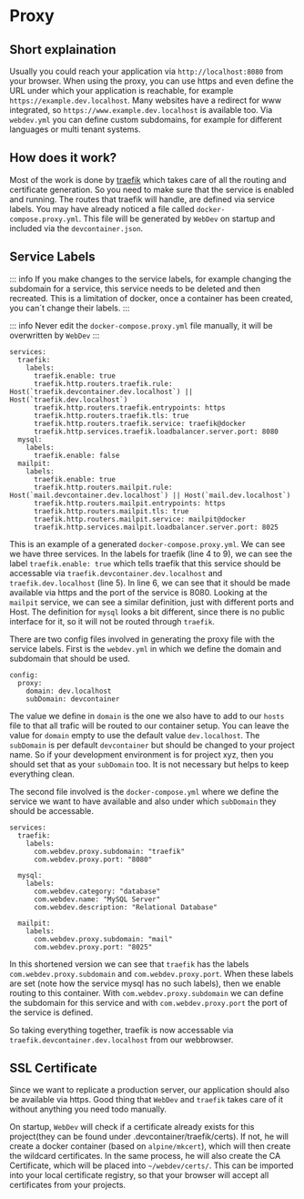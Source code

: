 # Proxy

## Short explaination

Usually you could reach your application via `http://localhost:8080` from your browser. When using the proxy, you can use https and even define the URL under which your application is reachable, for example `https://example.dev.localhost`. Many websites have a redirect for www integrated, so `https://www.example.dev.localhost` is available too. Via `webdev.yml` you can define custom subdomains, for example for different languages or multi tenant systems.

## How does it work?

Most of the work is done by [traefik](https://traefik.io/traefik) which takes care of all the routing and certificate generation. So you need to make sure that the service is enabled and running. The routes that traefik will handle, are defined via service labels. You may have already noticed a file called `docker-compose.proxy.yml`. This file will be generated by `WebDev` on startup and included via the `devcontainer.json`.

## Service Labels

::: info
If you make changes to the service labels, for example changing the subdomain for a service, this service needs to be deleted and then recreated. This is a limitation of docker, once a container has been created, you can´t change their labels.
:::

::: info
Never edit the `docker-compose.proxy.yml` file manually, it will be overwritten by `WebDev`
:::

```yaml:line-numbers
services:
  traefik:
    labels:
      traefik.enable: true
      traefik.http.routers.traefik.rule: Host(`traefik.devcontainer.dev.localhost`) || Host(`traefik.dev.localhost`)
      traefik.http.routers.traefik.entrypoints: https
      traefik.http.routers.traefik.tls: true
      traefik.http.routers.traefik.service: traefik@docker
      traefik.http.services.traefik.loadbalancer.server.port: 8080
  mysql:
    labels:
      traefik.enable: false
  mailpit:
    labels:
      traefik.enable: true
      traefik.http.routers.mailpit.rule: Host(`mail.devcontainer.dev.localhost`) || Host(`mail.dev.localhost`)
      traefik.http.routers.mailpit.entrypoints: https
      traefik.http.routers.mailpit.tls: true
      traefik.http.routers.mailpit.service: mailpit@docker
      traefik.http.services.mailpit.loadbalancer.server.port: 8025
```

This is an example of a generated `docker-compose.proxy.yml`. We can see we have three services. In the labels for traefik (line 4 to 9), we can see the label `traefik.enable: true` which tells traefik that this service should be accessable via `traefik.devcontainer.dev.localhost` and `traefik.dev.localhost` (line 5). In line 6, we can see that it should be made available via https and the port of the service is 8080. Looking at the `mailpit` service, we can see a similar definition, just with different ports and Host. The definition for `mysql` looks a bit different, since there is no public interface for it, so it will not be routed through `traefik`.

There are two config files involved in generating the proxy file with the service labels. First is the `webdev.yml` in which we define the domain and subdomain that should be used.

```yaml:line-numbers
config:
  proxy:
    domain: dev.localhost
    subDomain: devcontainer
```

The value we define in `domain` is the one we also have to add to our `hosts` file to that all trafic will be routed to our container setup. You can leave the value for `domain` empty to use the default value `dev.localhost`. The `subDomain` is per default `devcontainer` but should be changed to your project name. So if your development environment is for project xyz, then you should set that as your `subDomain` too. It is not necessary but helps to keep everything clean.

The second file involved is the `docker-compose.yml` where we define the service we want to have available and also under which `subDomain` they should be accessable.

```yaml:line-numbers
services:
  traefik:
    labels:
      com.webdev.proxy.subdomain: "traefik"
      com.webdev.proxy.port: "8080"

  mysql:
    labels:
      com.webdev.category: "database"
      com.webdev.name: "MySQL Server"
      com.webdev.description: "Relational Database"

  mailpit:
    labels:
      com.webdev.proxy.subdomain: "mail"
      com.webdev.proxy.port: "8025"
```

In this shortened version we can see that `traefik` has the labels `com.webdev.proxy.subdomain` and `com.webdev.proxy.port`. When these labels are set (note how the service mysql has no such labels), then we enable routing to this container. With `com.webdev.proxy.subdomain` we can define the subdomain for this service and with `com.webdev.proxy.port` the port of the service is defined.

So taking everything together, traefik is now accessable via `traefik.devcontainer.dev.localhost` from our webbrowser.

## SSL Certificate

Since we want to replicate a production server, our application should also be available via https. Good thing that `WebDev` and `traefik` takes care of it without anything you need todo manually.

On startup, `WebDev` will check if a certificate already exists for this project(they can be found under .devcontainer/traefik/certs). If not, he will create a docker container (based on `alpine/mkcert`), which will then create the wildcard certificates. In the same process, he will also create the CA Certificate, which will be placed into `~/webdev/certs/`. This can be imported into your local certificate registry, so that your browser will accept all certificates from your projects.